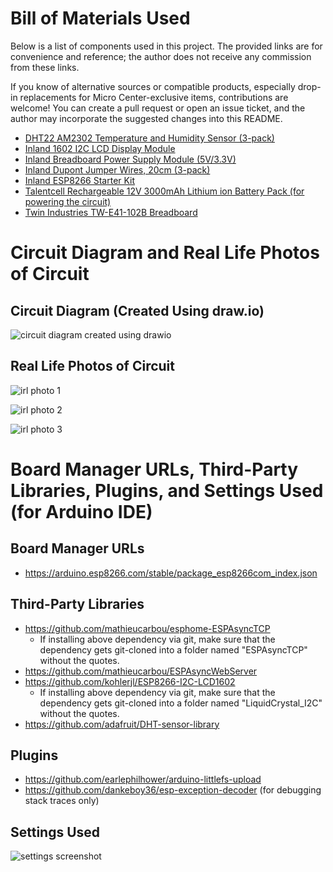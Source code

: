 # Bill of Materials Used

Below is a list of components used in this project. The provided links are for convenience and reference; the author does not receive any commission from these links.

If you know of alternative sources or compatible products, especially drop-in replacements for Micro Center-exclusive items, contributions are welcome! You can create a pull request or open an issue ticket, and the author may incorporate the suggested changes into this README.

- [DHT22 AM2302 Temperature and Humidity Sensor (3-pack)](https://www.ebay.com/itm/285880858402)
- [Inland 1602 I2C LCD Display Module](https://www.microcenter.com/product/632704/inland-1602-i2c-lcd-display-module)
- [Inland Breadboard Power Supply Module (5V/3.3V)](https://www.ebay.com/itm/276578559475)
- [Inland Dupont Jumper Wires, 20cm (3-pack)](https://www.microcenter.com/product/613879/inland-dupont-jumper-wire-20cm-3-pack)
- [Inland ESP8266 Starter Kit](https://www.microcenter.com/product/617248/inland-esp8266-starter-kit)
- [Talentcell Rechargeable 12V 3000mAh Lithium ion Battery Pack (for powering the circuit)](https://www.amazon.com/gp/product/B01M7Z9Z1N/)
- [Twin Industries TW-E41-102B Breadboard](https://www.digikey.com/en/products/detail/twin-industries/TW-E41-102B/643113)

# Circuit Diagram and Real Life Photos of Circuit

## Circuit Diagram (Created Using draw.io)

![circuit diagram created using drawio](./connection_diagram_sensor_server_fin.jpg)

## Real Life Photos of Circuit

![irl photo 1](./irl_circuit_photo_739907.jpg)

![irl photo 2](./irl_circuit_photo_811079.jpg)

![irl photo 3](./irl_circuit_photo_832213.jpg)

# Board Manager URLs, Third-Party Libraries, Plugins, and Settings Used (for Arduino IDE)

## Board Manager URLs

- https://arduino.esp8266.com/stable/package_esp8266com_index.json

## Third-Party Libraries

- https://github.com/mathieucarbou/esphome-ESPAsyncTCP
    - If installing above dependency via git, make sure that the dependency gets git-cloned into a folder named "ESPAsyncTCP" without the quotes.
- https://github.com/mathieucarbou/ESPAsyncWebServer
- https://github.com/kohlerjl/ESP8266-I2C-LCD1602
    - If installing above dependency via git, make sure that the dependency gets git-cloned into a folder named "LiquidCrystal_I2C" without the quotes.
- https://github.com/adafruit/DHT-sensor-library

## Plugins

- https://github.com/earlephilhower/arduino-littlefs-upload
- https://github.com/dankeboy36/esp-exception-decoder (for debugging stack traces only)

## Settings Used

![settings screenshot](./arduino_ide_settings.png)
